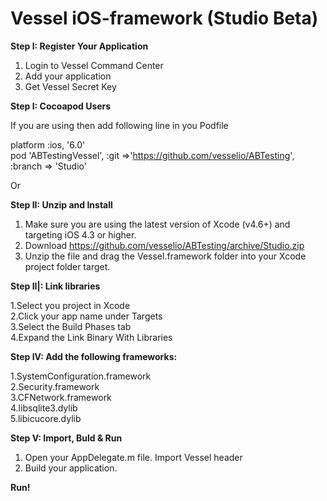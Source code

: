 Vessel iOS-framework (Studio Beta)
=============


<strong>Step I: Register Your Application</strong>

1. Login to Vessel Command Center
2. Add your application
3. Get Vessel Secret Key


<strong>Step I: Cocoapod Users</strong>

If you are using then add following line in you Podfile


platform :ios, '6.0' <br>
pod 'ABTestingVessel', :git =>'https://github.com/vesselio/ABTesting', :branch => 'Studio'

Or 

<strong>Step II: Unzip and Install</strong>

1. Make sure you are using the latest version of Xcode (v4.6+) and targeting iOS 4.3 or higher.
2. Download https://github.com/vesselio/ABTesting/archive/Studio.zip
2. Unzip the file and drag the Vessel.framework folder into your Xcode project folder target.


<strong>Step II|: Link libraries</strong>

1.Select you project in Xcode<br>
2.Click your app name under Targets<br>
3.Select the Build Phases tab<br>
4.Expand the Link Binary With Libraries<br>


<strong> Step IV: Add the following frameworks:</strong>

1.SystemConfiguration.framework<br>
2.Security.framework<br>
3.CFNetwork.framework<br>
4.libsqlite3.dylib<br>
5.libicucore.dylib<br>

<strong> Step V: Import, Buld & Run</strong>

1. Open your AppDelegate.m file. Import Vessel header
2. Build your application. 

<strong>Run!</strong>

